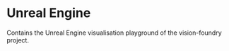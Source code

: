 # Unreal Engine

Contains the Unreal Engine visualisation playground of the vision-foundry project.
